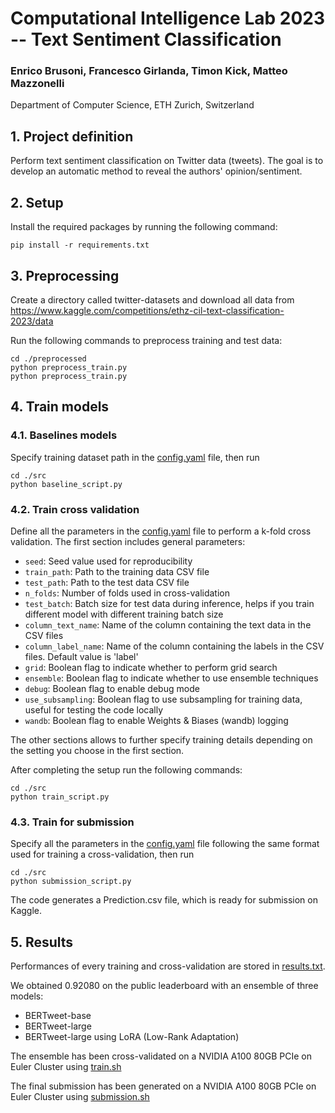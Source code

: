 # Computational Intelligence Lab 2023 -- Text Sentiment Classification

### Enrico Brusoni, Francesco Girlanda, Timon Kick, Matteo Mazzonelli
Department of Computer Science, ETH Zurich, Switzerland

## 1. Project definition

Perform text sentiment classification on Twitter data (tweets). The goal is to develop an automatic method to reveal the authors' opinion/sentiment.

## 2. Setup

Install the required packages by running the following command:
```
pip install -r requirements.txt
```

## 3. Preprocessing

Create a directory called twitter-datasets and download all data from https://www.kaggle.com/competitions/ethz-cil-text-classification-2023/data 

Run the following commands to preprocess training and test data:
```
cd ./preprocessed
python preprocess_train.py
python preprocess_train.py
```

## 4. Train models

### 4.1. Baselines models

Specify training dataset path in the [config.yaml](src/config.yaml) file, then run

```
cd ./src
python baseline_script.py
```

### 4.2. Train cross validation

Define all the parameters in the [config.yaml](src/config.yaml) file to perform a k-fold cross validation.
The first section includes general parameters:

* `seed`: Seed value used for reproducibility
* `train_path`: Path to the training data CSV file
* `test_path`: Path to the test data CSV file
* `n_folds`: Number of folds used in cross-validation
* `test_batch`: Batch size for test data during inference, helps if you train different model with different training batch size
* `column_text_name`: Name of the column containing the text data in the CSV files
* `column_label_name`: Name of the column containing the labels in the CSV files. Default value is 'label'
* `grid`: Boolean flag to indicate whether to perform grid search
* `ensemble`: Boolean flag to indicate whether to use ensemble techniques
* `debug`: Boolean flag to enable debug mode
* `use_subsampling`: Boolean flag to use subsampling for training data, useful for testing the code locally
* `wandb`: Boolean flag to enable Weights & Biases (wandb) logging

The other sections allows to further specify training details depending on the setting you choose in the first section.

After completing the setup run the following commands:

```
cd ./src
python train_script.py
```


### 4.3. Train for submission

Specify all the parameters in the [config.yaml](src/config.yaml) file following the same format used for training a cross-validation, then run 
```
cd ./src
python submission_script.py
```
The code generates a Prediction.csv file, which is ready for submission on Kaggle.

## 5. Results
Performances of every training and cross-validation are stored in [results.txt](results.txt).

We obtained 0.92080 on the public leaderboard with an ensemble of three models:
* BERTweet-base
* BERTweet-large
* BERTweet-large using LoRA (Low-Rank Adaptation)

The ensemble has been cross-validated on a NVIDIA A100 80GB PCIe on Euler Cluster using [train.sh](src/train.sh)

The final submission has been generated on a NVIDIA A100 80GB PCIe on Euler Cluster using [submission.sh](src/submission.sh)